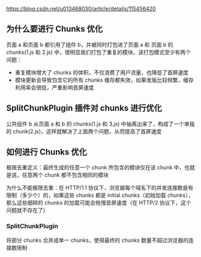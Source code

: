 <!--
 * @Author: 朽木白
 * @Date: 2022-07-08 23:52:59
 * @LastEditors: 1547702880@qq.com
 * @LastEditTime: 2022-07-09 00:08:05
 * @Description:
-->

https://blog.csdn.net/u013468030/article/details/115456420

## 为什么要进行 Chunks 优化

页面 a 和页面 b 都引用了组件 b，并被同时打包进了页面 a 和 页面 b 的 chunks(1.js 和 2.js) 中，很明显我们打包了重复的模块，该打包模式至少有两个问题：

- 重复模块增大了 chunks 的体积，不仅浪费了用户流量，也降低了首屏速度
- 模块更新会导致包含它的所有 chunks 缓存都失效，如果发版比较频繁，缓存利用率会很低，严重影响首屏速度

## SplitChunkPlugin 插件对 chunks 进行优化

公共组件 b 从页面 a 和 b 的 chunks(1.js 和 3.js) 中抽离出来了，构成了一个单独的 chunk(2.js)，这样就解决了上面两个问题，从而提高了首屏速度

## 如何进行 Chunks 优化

极限去重定义：最终生成的任意一个 chunk 所包含的模块仅在该 chunk 中，也就是说，任意两个 chunk 都不包含相同的模块

为什么不能极限去重：在 HTTP/1.1 协议下，浏览器每个域名下的并发连接数是有限制（多少个）的，如果这些 chunks 都是 initial chunks（初始加载 chunks），那么这些细碎的 chunks 的加载可能会拖慢首屏速度（在 HTTP/2 协议下，这个问题就不存在了）

### SplitChunkPlugin

将部分 chunks 合并成单一 chunks，使得最终的 chunks 数量不超过浏览器的连接数限制

